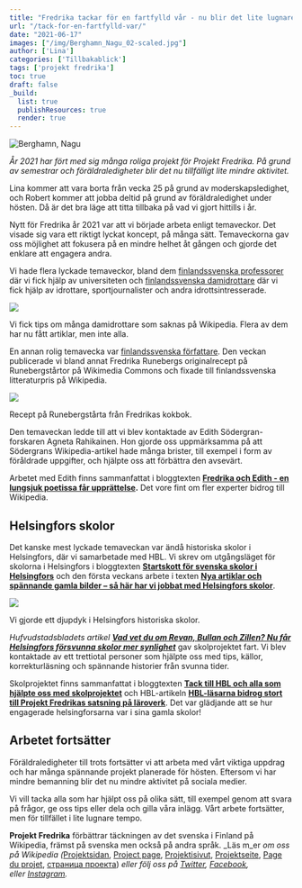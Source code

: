 ```yaml
---
title: "Fredrika tackar för en fartfylld vår - nu blir det lite lugnare tempo"
url: "/tack-for-en-fartfylld-var/"
date: "2021-06-17"
images: ["/img/Berghamn_Nagu_02-scaled.jpg"]
author: ['Lina']
categories: ['Tillbakablick']
tags: ['projekt fredrika']
toc: true
draft: false
_build:
  list: true
  publishResources: true
  render: true
---
```


![Berghamn, Nagu](/img/Berghamn_Nagu_02-scaled.jpg)


_År 2021 har fört med sig många roliga projekt för Projekt Fredrika. På grund av semestrar och föräldraledigheter blir det nu tillfälligt lite mindre aktivitet._

Lina kommer att vara borta från vecka 25 på grund av moderskapsledighet, och Robert kommer att jobba deltid på grund av föräldraledighet under hösten. Då är det bra läge att titta tillbaka på vad vi gjort hittills i år.

Nytt för Fredrika år 2021 var att vi började arbeta enligt temaveckor. Det visade sig vara ett riktigt lyckat koncept, på många sätt. Temaveckorna gav oss möjlighet att fokusera på en mindre helhet åt gången och gjorde det enklare att engagera andra.

Vi hade flera lyckade temaveckor, bland dem [finlandssvenska professorer](https://projektfredrika.fi/utbildningsveckan/) där vi fick hjälp av universiteten och [finlandssvenska damidrottare](https://projektfredrika.fi/finlandssvenska-damidrottare-och-annat-vi-gjorde-den-har-veckan/) där vi fick hjälp av idrottare, sportjournalister och andra idrottsintresserade. 

![](https://projektfredrika.fi/wp-content/uploads/2021/03/idrottare2-1024x1024.jpg)

Vi fick tips om många damidrottare som saknas på Wikipedia. Flera av dem har nu fått artiklar, men inte alla.

En annan rolig temavecka var [finlandssvenska författare](https://projektfredrika.fi/fredrikas-recept-och-forfattarveckan/). Den veckan publicerade vi bland annat Fredrika Runebergs originalrecept på Runebergstårtor på Wikimedia Commons och fixade till finlandssvenska litteraturpris på Wikipedia.

![](https://projektfredrika.fi/wp-content/uploads/2021/02/Runebergsbakelse_i_Fredrika_Runeberg_receptbok_1850-talet-1024x811.jpg)

Recept på Runebergstårta från Fredrikas kokbok.

Den temaveckan ledde till att vi blev kontaktade av Edith Södergran-forskaren Agneta Rahikainen. Hon gjorde oss uppmärksamma på att Södergrans Wikipedia-artikel hade många brister, till exempel i form av föråldrade uppgifter, och hjälpte oss att förbättra den avsevärt.

Arbetet med Edith finns sammanfattat i bloggtexten **[Fredrika och Edith - en lungsjuk poetissa får upprättelse](https://projektfredrika.fi/fredrika-och-edith/).** Det vore fint om fler experter bidrog till Wikipedia.

Helsingfors skolor
------------------

Det kanske mest lyckade temaveckan var ändå historiska skolor i Helsingfors, där vi samarbetade med HBL. Vi skrev om utgångsläget för skolorna i Helsingfors i bloggtexten **[Startskott för svenska skolor i Helsingfors](https://projektfredrika.fi/svenska-skolor-i-helsingfors/)** och den första veckans arbete i texten [**Nya artiklar och spännande gamla bilder – så här har vi jobbat med Helsingfors skolor**](https://projektfredrika.fi/skolor-i-helsingfors-nya-artiklar-och-gamla-bilder/).

![](https://projektfredrika.fi/wp-content/uploads/2021/03/HKMS000005_00000was-1024x712.jpg)

Vi gjorde ett djupdyk i Helsingfors historiska skolor.

_Hufvudstadsbladets artikel **[Vad vet du om Revan, Bullan och Zillen? Nu får Helsingfors försvunna skolor mer synlighet](https://www.hbl.fi/artikel/vad-vet-du-om-revan-bullan-och-zillen-nu-far-helsingfors-forsvunna-skolor-mer-synlighet/)**_ gav skolprojektet fart. Vi blev kontaktade av ett trettiotal personer som hjälpte oss med tips, källor, korrekturläsning och spännande historier från svunna tider.

Skolprojektet finns sammanfattat i bloggtexten [**Tack till HBL och alla som hjälpte oss med skolprojektet**](https://projektfredrika.fi/skolprojektet-tackblogg/) och HBL-artikeln [**HBL-läsarna bidrog stort till Projekt Fredrikas satsning på läroverk**](https://www.hbl.fi/artikel/hbl-lasarna-bidrog-stort-till-projekt-fredrikas-satsning-pa-laroverk/). Det var glädjande att se hur engagerade helsingforsarna var i sina gamla skolor!

Arbetet fortsätter
------------------

Föräldraledigheter till trots fortsätter vi att arbeta med vårt viktiga uppdrag och har många spännande projekt planerade för hösten. Eftersom vi har mindre bemanning blir det nu mindre aktivitet på sociala medier.

Vi vill tacka alla som har hjälpt oss på olika sätt, till exempel genom att svara på frågor, ge oss tips eller dela och gilla våra inlägg. Vårt arbete fortsätter, men för tillfället i lite lugnare tempo.

**Projekt Fredrika** förbättrar täckningen av det svenska i Finland på Wikipedia, främst på svenska men också på andra språk. _Läs m_er _om oss på Wikipedia (_[Projektsidan](https://sv.wikipedia.org/wiki/Wikipedia:Projekt_Fredrika), [Project page](https://en.wikipedia.org/wiki/Wikipedia:Projekt_Fredrika), [Projektisivut](https://fi.wikipedia.org/wiki/Wikipedia:Projekt_Fredrika), [Projektseite](https://de.wikipedia.org/wiki/Wikipedia:Projekt_Fredrika), [Page du projet](https://fr.wikipedia.org/wiki/Wikipedia:Projekt_Fredrika), [страница проекта](https://ru.wikipedia.org/wiki/Wikipedia:Projekt_Fredrika)) _eller följ oss på [Twitter](https://twitter.com/projektfredrika), [Facebook](https://www.facebook.com/projektfredrika/), eller [Instagram](http://instagram.com/projektfredrika)._
